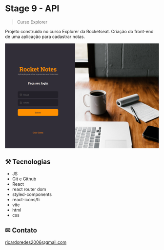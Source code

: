 # Stage 9 - API

>Curso Explorer


Projeto construído no curso Explorer da Rocketseat. Criação do front-end de uma aplicação para cadastrar notas.

![preview](./.github/preview.png)

## ⚒ Tecnologias
  - JS 
  - Git e Github
  - React
  - react router dom
  - styled-components
  - react-icons/fi
  - vite
  - html
  - css

## ✉ Contato

ricardoredes2006@gmail.com
